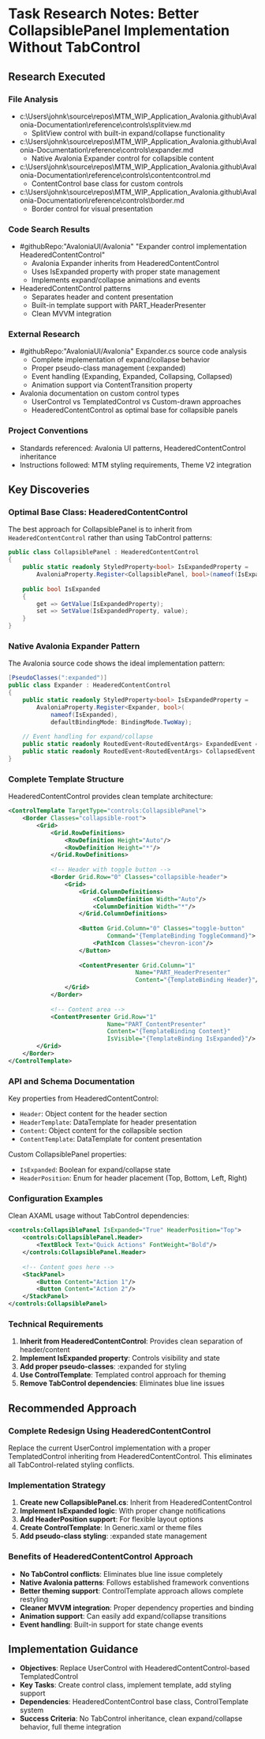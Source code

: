 <!-- markdownlint-disable-file -->
<!-- markdownlint-disable-file -->
# Task Research Notes: Better CollapsiblePanel Implementation Without TabControl

## Research Executed

### File Analysis
- c:\Users\johnk\source\repos\MTM_WIP_Application_Avalonia\.github\Avalonia-Documentation\reference\controls\splitview.md
  - SplitView control with built-in expand/collapse functionality
- c:\Users\johnk\source\repos\MTM_WIP_Application_Avalonia\.github\Avalonia-Documentation\reference\controls\expander.md  
  - Native Avalonia Expander control for collapsible content
- c:\Users\johnk\source\repos\MTM_WIP_Application_Avalonia\.github\Avalonia-Documentation\reference\controls\contentcontrol.md
  - ContentControl base class for custom controls
- c:\Users\johnk\source\repos\MTM_WIP_Application_Avalonia\.github\Avalonia-Documentation\reference\controls\border.md
  - Border control for visual presentation

### Code Search Results
- #githubRepo:"AvaloniaUI/Avalonia" "Expander control implementation HeaderedContentControl"
  - Avalonia Expander inherits from HeaderedContentControl
  - Uses IsExpanded property with proper state management
  - Implements expand/collapse animations and events
- HeaderedContentControl patterns
  - Separates header and content presentation
  - Built-in template support with PART_HeaderPresenter
  - Clean MVVM integration

### External Research
- #githubRepo:"AvaloniaUI/Avalonia" Expander.cs source code analysis
  - Complete implementation of expand/collapse behavior
  - Proper pseudo-class management (:expanded)
  - Event handling (Expanding, Expanded, Collapsing, Collapsed)
  - Animation support via ContentTransition property
- Avalonia documentation on custom control types
  - UserControl vs TemplatedControl vs Custom-drawn approaches
  - HeaderedContentControl as optimal base for collapsible panels

### Project Conventions
- Standards referenced: Avalonia UI patterns, HeaderedContentControl inheritance
- Instructions followed: MTM styling requirements, Theme V2 integration

## Key Discoveries

### Optimal Base Class: HeaderedContentControl
The best approach for CollapsiblePanel is to inherit from `HeaderedContentControl` rather than using TabControl patterns:

```csharp
public class CollapsiblePanel : HeaderedContentControl
{
    public static readonly StyledProperty<bool> IsExpandedProperty =
        AvaloniaProperty.Register<CollapsiblePanel, bool>(nameof(IsExpanded), true);
        
    public bool IsExpanded
    {
        get => GetValue(IsExpandedProperty);
        set => SetValue(IsExpandedProperty, value);
    }
}
```

### Native Avalonia Expander Pattern
The Avalonia source code shows the ideal implementation pattern:

```csharp
[PseudoClasses(":expanded")]
public class Expander : HeaderedContentControl
{
    public static readonly StyledProperty<bool> IsExpandedProperty =
        AvaloniaProperty.Register<Expander, bool>(
            nameof(IsExpanded),
            defaultBindingMode: BindingMode.TwoWay);
            
    // Event handling for expand/collapse
    public static readonly RoutedEvent<RoutedEventArgs> ExpandedEvent = ...;
    public static readonly RoutedEvent<RoutedEventArgs> CollapsedEvent = ...;
}
```

### Complete Template Structure
HeaderedContentControl provides clean template architecture:

```xml
<ControlTemplate TargetType="controls:CollapsiblePanel">
    <Border Classes="collapsible-root">
        <Grid>
            <Grid.RowDefinitions>
                <RowDefinition Height="Auto"/>
                <RowDefinition Height="*"/>
            </Grid.RowDefinitions>
            
            <!-- Header with toggle button -->
            <Border Grid.Row="0" Classes="collapsible-header">
                <Grid>
                    <Grid.ColumnDefinitions>
                        <ColumnDefinition Width="Auto"/>
                        <ColumnDefinition Width="*"/>
                    </Grid.ColumnDefinitions>
                    
                    <Button Grid.Column="0" Classes="toggle-button" 
                            Command="{TemplateBinding ToggleCommand}">
                        <PathIcon Classes="chevron-icon"/>
                    </Button>
                    
                    <ContentPresenter Grid.Column="1" 
                                    Name="PART_HeaderPresenter"
                                    Content="{TemplateBinding Header}"/>
                </Grid>
            </Border>
            
            <!-- Content area -->
            <ContentPresenter Grid.Row="1" 
                            Name="PART_ContentPresenter"
                            Content="{TemplateBinding Content}"
                            IsVisible="{TemplateBinding IsExpanded}"/>
        </Grid>
    </Border>
</ControlTemplate>
```

### API and Schema Documentation
Key properties from HeaderedContentControl:
- `Header`: Object content for the header section
- `HeaderTemplate`: DataTemplate for header presentation  
- `Content`: Object content for the collapsible section
- `ContentTemplate`: DataTemplate for content presentation

Custom CollapsiblePanel properties:
- `IsExpanded`: Boolean for expand/collapse state
- `HeaderPosition`: Enum for header placement (Top, Bottom, Left, Right)

### Configuration Examples
Clean AXAML usage without TabControl dependencies:

```xml
<controls:CollapsiblePanel IsExpanded="True" HeaderPosition="Top">
    <controls:CollapsiblePanel.Header>
        <TextBlock Text="Quick Actions" FontWeight="Bold"/>
    </controls:CollapsiblePanel.Header>
    
    <!-- Content goes here -->
    <StackPanel>
        <Button Content="Action 1"/>
        <Button Content="Action 2"/>
    </StackPanel>
</controls:CollapsiblePanel>
```

### Technical Requirements
1. **Inherit from HeaderedContentControl**: Provides clean separation of header/content
2. **Implement IsExpanded property**: Controls visibility and state
3. **Add proper pseudo-classes**: :expanded for styling
4. **Use ControlTemplate**: Templated control approach for theming
5. **Remove TabControl dependencies**: Eliminates blue line issues

## Recommended Approach

### Complete Redesign Using HeaderedContentControl
Replace the current UserControl implementation with a proper TemplatedControl inheriting from HeaderedContentControl. This eliminates all TabControl-related styling conflicts.

### Implementation Strategy
1. **Create new CollapsiblePanel.cs**: Inherit from HeaderedContentControl
2. **Implement IsExpanded logic**: With proper change notifications
3. **Add HeaderPosition support**: For flexible layout options
4. **Create ControlTemplate**: In Generic.xaml or theme files
5. **Add pseudo-class styling**: :expanded state management

### Benefits of HeaderedContentControl Approach
- **No TabControl conflicts**: Eliminates blue line issue completely
- **Native Avalonia patterns**: Follows established framework conventions
- **Better theming support**: ControlTemplate approach allows complete restyling
- **Cleaner MVVM integration**: Proper dependency properties and binding
- **Animation support**: Can easily add expand/collapse transitions
- **Event handling**: Built-in support for state change events

## Implementation Guidance
- **Objectives**: Replace UserControl with HeaderedContentControl-based TemplatedControl
- **Key Tasks**: Create control class, implement template, add styling support
- **Dependencies**: HeaderedContentControl base class, ControlTemplate system
- **Success Criteria**: No TabControl inheritance, clean expand/collapse behavior, full theme integration

